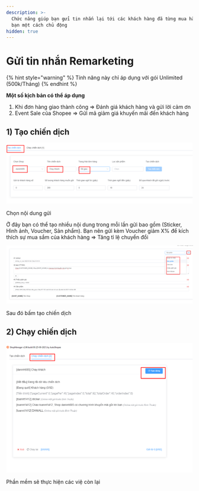 ```yaml
---
description: >-
  Chức năng giúp bạn gửi tin nhắn lại tới các khách hàng đã từng mua hàng của
  bạn một cách chủ động
hidden: true
---
```


# Gửi tin nhắn Remarketing

{% hint style="warning" %}
Tính năng này chỉ áp dụng với gói Unlimited (500k/Tháng)
{% endhint %}

**Một số kịch bản có thể áp dụng**

1. Khi đơn hàng giao thành công => Đánh giá khách hàng và gửi lời cảm ơn
2. Event Sale của Shopee => Gửi mã giảm giá khuyến mãi đến khách hàng

## 1) Tạo chiến dịch

![Chọn Shop > Đặt tên chiến dịch > Lọc trạng thái muốn gửi](<../../.gitbook/assets/image (235).png>)

Chọn nội dung gửi

Ở đây bạn có thể tạo nhiều nội dung trong mỗi lần gửi bao gồm (Sticker, Hình ảnh, Voucher, Sản phẩm). Bạn nên gửi kèm Voucher giảm X% để kích thích sự mua sắm của khách hàng => Tăng tỉ lệ chuyển đổi

![Chọn nội dung gửi](<../../.gitbook/assets/image (236).png>)

Sau đó bấm tạo chiến dịch

## 2) Chạy chiến dịch

![Chạy chiến dịch](<../../.gitbook/assets/image (237).png>)

Phần mềm sẽ thực hiện các việ còn lại
